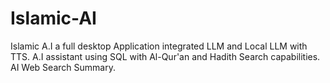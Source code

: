 # Islamic-AI
 Islamic A.I a full desktop Application integrated LLM and Local LLM with TTS. A.I assistant using SQL with Al-Qur'an and Hadith Search capabilities. AI Web Search Summary.
